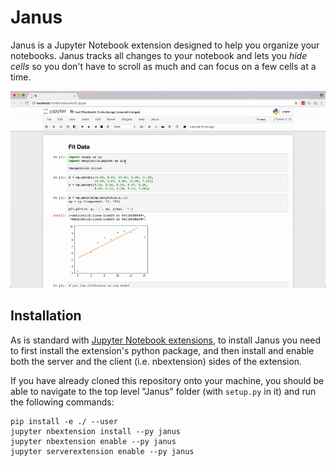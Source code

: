 # Janus
Janus is a Jupyter Notebook extension designed to help you organize your notebooks.
Janus tracks all changes to your notebook and lets you *hide cells* so you don't
have to scroll as much and can focus on a few cells at a time.

![Janus](/img/janus.gif)

## Installation
As is standard with [Jupyter Notebook extensions](http://jupyter-notebook.readthedocs.io/en/stable/examples/Notebook/Distributing%20Jupyter%20Extensions%20as%20Python%20Packages.html), to install Janus you need to first install the
extension's python package, and then install and enable both the server and
the client (i.e. nbextension) sides of the extension.

If you have already cloned this repository onto your machine, you should be
able to navigate to the top level "Janus" folder (with `setup.py` in it) and run
the following commands:

```
pip install -e ./ --user
jupyter nbextension install --py janus
jupyter nbextension enable --py janus
jupyter serverextension enable --py janus
```
